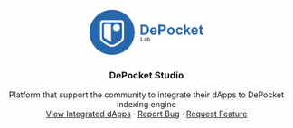 <br />
<div align="center">
  <a href="https://github.com/depocket/studio">
    <img src="images/logo.png" alt="Logo" height="80">
  </a>

<h3 align="center">DePocket Studio</h3>

  <p align="center">
    Platform that support the community to integrate their dApps to DePocket indexing engine
    <br />
    <a href="https://app.depocket.com/listing">View Integrated dApps</a>
    ·
    <a href="https://github.com/depocket/studio/issues">Report Bug</a>
    ·
    <a href="https://github.com/depocket/studio/issues">Request Feature</a>
  </p>
</div>
